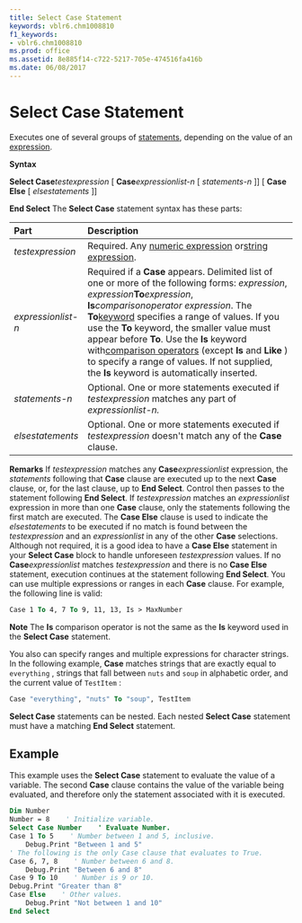 ```yaml
---
title: Select Case Statement
keywords: vblr6.chm1008810
f1_keywords:
- vblr6.chm1008810
ms.prod: office
ms.assetid: 8e885f14-c722-5217-705e-474516fa416b
ms.date: 06/08/2017
---
```



# Select Case Statement

Executes one of several groups of [statements](vbe-glossary.md), depending on the value of an [expression](vbe-glossary.md).

 **Syntax**

 **Select Case**_testexpression_
 [ **Case**_expressionlist-n_
 [ _statements-n_ ]]
 [ **Case Else**
 [ _elsestatements_ ]]

 **End Select**
The  **Select Case** statement syntax has these parts:


|**Part**|**Description**|
|:-----|:-----|
| _testexpression_|Required. Any [numeric expression](vbe-glossary.md) or[string expression](vbe-glossary.md).|
| _expressionlist-n_|Required if a  **Case** appears. Delimited list of one or more of the following forms: _expression_, _expression_**To**_expression_, **Is**_comparisonoperator_ _expression_. The **To**[keyword](vbe-glossary.md) specifies a range of values. If you use the **To** keyword, the smaller value must appear before **To**. Use the **Is** keyword with[comparison operators](vbe-glossary.md) (except **Is** and **Like** ) to specify a range of values. If not supplied, the **Is** keyword is automatically inserted.|
| _statements-n_|Optional. One or more statements executed if  _testexpression_ matches any part of _expressionlist-n._|
| _elsestatements_|Optional. One or more statements executed if  _testexpression_ doesn't match any of the **Case** clause.|

 **Remarks**
If  _testexpression_ matches any **Case**_expressionlist_ expression, the _statements_ following that **Case** clause are executed up to the next **Case** clause, or, for the last clause, up to **End Select**. Control then passes to the statement following **End Select**. If _testexpression_ matches an _expressionlist_ expression in more than one **Case** clause, only the statements following the first match are executed.
The  **Case Else** clause is used to indicate the _elsestatements_ to be executed if no match is found between the _testexpression_ and an _expressionlist_ in any of the other **Case** selections. Although not required, it is a good idea to have a **Case Else** statement in your **Select Case** block to handle unforeseen _testexpression_ values. If no **Case**_expressionlist_ matches _testexpression_ and there is no **Case Else** statement, execution continues at the statement following **End Select**.
You can use multiple expressions or ranges in each  **Case** clause. For example, the following line is valid:



```vb
Case 1 To 4, 7 To 9, 11, 13, Is > MaxNumber 

```


 **Note**  The  **Is** comparison operator is not the same as the **Is** keyword used in the **Select Case** statement.

You also can specify ranges and multiple expressions for character strings. In the following example,  **Case** matches strings that are exactly equal to `everything` , strings that fall between `nuts` and `soup` in alphabetic order, and the current value of `TestItem` :



```vb
Case "everything", "nuts" To "soup", TestItem 

```

 **Select Case** statements can be nested. Each nested **Select Case** statement must have a matching **End Select** statement.

## Example

This example uses the  **Select Case** statement to evaluate the value of a variable. The second **Case** clause contains the value of the variable being evaluated, and therefore only the statement associated with it is executed.


```vb
Dim Number 
Number = 8    ' Initialize variable. 
Select Case Number    ' Evaluate Number. 
Case 1 To 5    ' Number between 1 and 5, inclusive. 
    Debug.Print "Between 1 and 5" 
' The following is the only Case clause that evaluates to True. 
Case 6, 7, 8    ' Number between 6 and 8. 
    Debug.Print "Between 6 and 8" 
Case 9 To 10    ' Number is 9 or 10. 
Debug.Print "Greater than 8" 
Case Else    ' Other values. 
    Debug.Print "Not between 1 and 10" 
End Select
```


